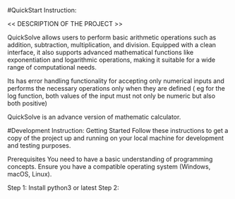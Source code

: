 #QuickStart Instruction:

<< DESCRIPTION OF THE PROJECT >>

QuickSolve allows users to perform basic arithmetic operations such as addition, subtraction, multiplication, and division. Equipped with a clean interface, it also supports advanced mathematical functions like exponentiation and logarithmic operations, making it suitable for a wide range of computational needs.

Its has error handling functionality for accepting only numerical inputs and performs the necessary operations only when they are defined ( eg for the log function, both values of the input must not only be numeric but also both positive)

QuickSolve is an advance version of mathematic calculator.

#Development Instruction:
Getting Started
Follow these instructions to get a copy of the project up and running on your local machine for development and testing purposes.

Prerequisites
You need to have a basic understanding of programming concepts.
Ensure you have a compatible operating system (Windows, macOS, Linux).

Step 1: Install python3 or latest
Step 2: 
